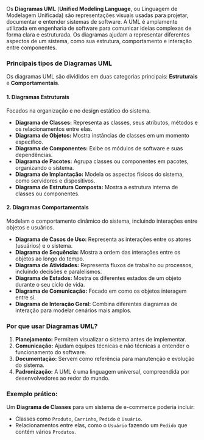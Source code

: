 Os **Diagramas UML** (**Unified Modeling Language**, ou Linguagem de Modelagem Unificada) são representações visuais usadas para projetar, documentar e entender sistemas de software. A UML é amplamente utilizada em engenharia de software para comunicar ideias complexas de forma clara e estruturada. Os diagramas ajudam a representar diferentes aspectos de um sistema, como sua estrutura, comportamento e interação entre componentes.

### **Principais tipos de Diagramas UML**

Os diagramas UML são divididos em duas categorias principais: **Estruturais** e **Comportamentais**.

#### **1. Diagramas Estruturais**

Focados na organização e no design estático do sistema.
- **Diagrama de Classes:** Representa as classes, seus atributos, métodos e os relacionamentos entre elas.
- **Diagrama de Objetos:** Mostra instâncias de classes em um momento específico.
- **Diagrama de Componentes:** Exibe os módulos de software e suas dependências.
- **Diagrama de Pacotes:** Agrupa classes ou componentes em pacotes, organizando o sistema.
- **Diagrama de Implantação:** Modela os aspectos físicos do sistema, como servidores e dispositivos.
- **Diagrama de Estrutura Composta:** Mostra a estrutura interna de classes ou componentes.

#### **2. Diagramas Comportamentais**

Modelam o comportamento dinâmico do sistema, incluindo interações entre objetos e usuários.

- **Diagrama de Casos de Uso:** Representa as interações entre os atores (usuários) e o sistema.
- **Diagrama de Sequência:** Mostra a ordem das interações entre os objetos ao longo do tempo.
- **Diagrama de Atividades:** Representa fluxos de trabalho ou processos, incluindo decisões e paralelismos.
- **Diagrama de Estados:** Mostra os diferentes estados de um objeto durante o seu ciclo de vida.
- **Diagrama de Comunicação:** Focado em como os objetos interagem entre si.
- **Diagrama de Interação Geral:** Combina diferentes diagramas de interação para modelar cenários mais amplos.

### **Por que usar Diagramas UML?**

1. **Planejamento:** Permitem visualizar o sistema antes de implementar.
2. **Comunicação:** Ajudam equipes técnicas e não técnicas a entender o funcionamento do software.
3. **Documentação:** Servem como referência para manutenção e evolução do sistema.
4. **Padronização:** A UML é uma linguagem universal, compreendida por desenvolvedores ao redor do mundo.

### **Exemplo prático:**

Um **Diagrama de Classes** para um sistema de e-commerce poderia incluir:
- Classes como `Produto`, `Carrinho`, `Pedido` e `Usuário`.
- Relacionamentos entre elas, como o `Usuário` fazendo um `Pedido` que contém vários `Produtos`.

